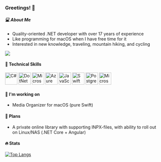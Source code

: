 ### Greetings! 👋

<!--
**mirham/mirham** is a ✨ _special_ ✨ repository because its `README.md` (this file) appears on your GitHub profile.

Here are some ideas to get you started:

- 🔭 I’m currently working on ...
- 🌱 I’m currently learning ...
- 👯 I’m looking to collaborate on ...
- 🤔 I’m looking for help with ...
- 💬 Ask me about ...
- 📫 How to reach me: ...
- 😄 Pronouns: ...
- ⚡ Fun fact: ...
-->

##### :computer: About Me

 - Quality-oriented .NET developer with over 17 years of experience
 - Like programming for macOS when I have free time for it
 - Interested in new knowledge, traveling, mountain hiking, and cycling
   
<a href="https://www.linkedin.com/in/yuriyrusskikh/?locale=en_US" target=”_blank”><img src="https://img.shields.io/badge/LinkedIn-0077B5?style=for-the-badge&logo=linkedin&logoColor=white" /></a>

#### 💼 Technical Skills
<p>
 <img src="https://cdn.jsdelivr.net/gh/devicons/devicon@latest/icons/csharp/csharp-original.svg" width="40" alt="C#" />
 <img src="https://cdn.jsdelivr.net/gh/devicons/devicon@latest/icons/dotnetcore/dotnetcore-original.svg" width="40" alt="DotNet Core"  />
 <img src="https://cdn.jsdelivr.net/gh/devicons/devicon@latest/icons/dot-net/dot-net-original-wordmark.svg" width="40" alt="Microsoft DotNet"  />
 <img src="https://cdn.jsdelivr.net/gh/devicons/devicon@latest/icons/azuredevops/azuredevops-original.svg" width="40" alt="Azure Devops"  />      
 <img src="https://cdn.jsdelivr.net/gh/devicons/devicon@latest/icons/javascript/javascript-plain.svg" width="40" alt="JavaScript" />
 <img src="https://cdn.jsdelivr.net/gh/devicons/devicon@latest/icons/swift/swift-original.svg" width="40" alt="Swift" />
 <img src="https://cdn.jsdelivr.net/gh/devicons/devicon@latest/icons/postgresql/postgresql-original-wordmark.svg" width="40" alt="PostgreSQL" />
 <img src="https://cdn.jsdelivr.net/gh/devicons/devicon@latest/icons/microsoftsqlserver/microsoftsqlserver-original-wordmark.svg" width="40" alt="Microsoft SQL Server"  />      
</p>
          
#### 🔭 I'm working on
- Media Organizer for macOS (pure Swift)

#### 🤔 Plans
- A private online library with supporting INPX-files, with ability to roll out on Linux/NAS (.NET Core + Angular)

#### 🔥 Stats
[![Top Langs](https://github-readme-stats.vercel.app/api/top-langs/?username=mirham&layout=compact&theme=vision-friendly-dark)](https://github.com/anuraghazra/github-readme-stats)
